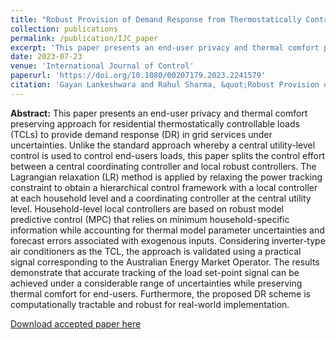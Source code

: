 ```yaml
---
title: "Robust Provision of Demand Response from Thermostatically Controllable Loads using Lagrangian Relaxation"
collection: publications
permalink: /publication/IJC_paper
excerpt: 'This paper presents an end-user privacy and thermal comfort preserving approach for residential thermostatically controllable loads (TCLs) to provide demand response (DR) in grid services under uncertainties.'
date: 2023-07-23
venue: 'International Journal of Control'
paperurl: 'https://doi.org/10.1080/00207179.2023.2241579'
citation: 'Gayan Lankeshwara and Rahul Sharma, &quot;Robust Provision of Demand Response from Thermostatically Controllable Loads using Lagrangian Relaxation,&quot; <i> International Journal of Control</i>, 2023, doi: 10.1080/00207179.2023.2241579.'
---
```


**Abstract:** This paper presents an end-user privacy and thermal comfort preserving approach for residential thermostatically controllable loads (TCLs) to provide demand response (DR) in grid services under uncertainties. Unlike the standard approach whereby a central utility-level control is used to control end-users loads, this paper splits the control effort between a central coordinating controller and local robust controllers. The Lagrangian relaxation (LR) method is applied by relaxing the power tracking constraint to obtain a hierarchical control framework with a local controller at each household level and a coordinating controller at the central utility level. Household-level local controllers are based on robust model predictive control (MPC) that relies on minimum household-specific information while accounting for thermal model parameter uncertainties and forecast errors associated with exogenous inputs. Considering inverter-type air conditioners as the TCL, the approach is validated using a practical signal corresponding to the Australian Energy Market Operator. The results demonstrate that accurate tracking of the load set-point signal can be achieved under a considerable range of uncertainties while preserving thermal comfort for end-users. Furthermore, the proposed DR scheme is computationally tractable and robust for real-world implementation.

[Download accepted paper here](https://gayanlanke.github.io/files/IJC_2023_accepted_paper.pdf)




